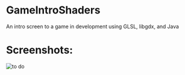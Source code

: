 # GameIntroShaders
An intro screen to a game in development using GLSL, libgdx, and Java

# Screenshots:
![to do](info)
